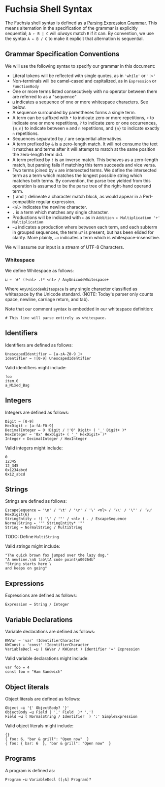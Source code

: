 # Fuchsia Shell Syntax

The Fuchsia shell syntax is defined as a [Parsing Expression
Grammar](https://en.wikipedia.org/wiki/Parsing_expression_grammar). This means alternation in the
specification of the grammar is explicitly sequential; `A ← B | C` will *always* match `B` if it
can. By convention, we use the syntax `A ← B / C` to make it explicit that alternation is
sequential.

## Grammar Specification Conventions

We will use the following syntax to specify our grammar in this document:

* Literal tokens will be reflected with single quotes, as in `'while'` or `'|>'`
* Non-terminals will be camel-cased and capitalized, as in `Expression` or `FunctionBody`
* One or more terms listed consecutively with no operator between them are referred to as a
  "sequence"
* `⊔` indicates a sequence of one or more whitespace characters. See below.
* A sequence surrounded by parentheses forms a single term.
* A term can be suffixed with `*` to indicate zero or more repetitions, `+` to indicate one or more
  repetitions, `?` to indicate zero or one occurrences, `{m,n}` to indicate between `m` and `n`
  repetitions, and `{n}` to indicate exactly `n` repetitions.
* Sequences separated by `/` are sequential alternatives.
* A term prefixed by `&` is a zero-length match. It will not consume the text it matches and terms
  after it will attempt to match at the same position the zero-length term did.
* A term prefixed by `!` is an inverse match. This behaves as a zero-length match, but parsing fails
  if matching this term succeeds and vice versa.
* Two terms joined by `∩` are intersected terms. We define the intersected term as a term which
  matches the longest possible string which matches both terms. By convention, the parse tree
  yielded from this operation is assumed to be the parse tree of the right-hand operand term.
* `[` and `]` delineate a character match block, as would appear in a Perl-compatible regular
  expression.
* `<nl>` indicates the newline character.
* `.` is a term which matches any single character.
* Productions will be indicated with `←` as in `Addition ← Multiplication '+' Multiplication`
* `←⊔` indicates a production where between each term, and each subterm in grouped sequences, the
  term `⊔?` is present, but has been elided for clarity. More plainly, `←⊔` indicates a term which
  is whitespace-insensitive.

We will assume our input is a stream of UTF-8 Characters.

### Whitespace

We define Whitespace as follows:

```
⊔ ← '#' (!<nl> .)* <nl> / AnyUnicodeWhitespace+
```

Where `AnyUnicodeWhitespace` is any single character classified as whitespace by the Unicode
standard. (NOTE: Today's parser only counts space, newline, carriage return, and tab).

Note that our comment syntax is embedded in our whitespace definition:

```
# This line will parse entirely as whitespace.
```

## Identifiers

Identifiers are defined as follows:

```
UnescapedIdentifier ← [a-zA-Z0-9_]+
Identifier ← ![0-9] UnescapedIdentifier
```

Valid identifiers might include:

```
foo
item_0
a_Mixed_Bag
```

## Integers

Integers are defined as follows:

```
Digit ← [0-9]
HexDigit ← [a-fA-F0-9]
DecimalInteger ← 0 !Digit / !'0' Digit+ ( '_' Digit+ )*
HexInteger ← '0x' HexDigit+ ( '_' HexDigit+ )*
Integer ← DecimalInteger / HexInteger
```

Valid integers might include:

```
0
12345
12_345
0x1234abcd
0x12_abcd
```

## Strings

Strings are defined as follows:

```
EscapeSequence ← '\n' / '\t' / '\r' / '\' <nl> / '\\' / '\"' / '\u' HexDigit{6}
StringEntity ← !( '\' / '"' / <nl> ) . / EscapeSequence
NormalString ← '"' StringEntity* '"'
String ← NormalString / MultiString
```

TODO: Define `MultiString`

Valid strings might include:

```
"The quick brown fox jumped over the lazy dog."
"A newline.\nA tab\tA code point\u00264b"
"String starts here \
and keeps on going"
```

## Expressions

Expressions are defined as follows:

```
Expression ← String / Integer
```

## Variable Declarations

Variable declarations are defined as follows:

```
KWVar ← 'var' !IdentifierCharacter
KWConst ← 'const' !IdentifierCharacter
VariableDecl ←⊔ ( KWVar / KWConst ) Identifier '=' Expression
```

Valid variable declarations might include:

```
var foo = 4
const foo = "Ham Sandwich"
```

## Object literals

Object literals are defined as follows:

```
Object ←⊔ '{' ObjectBody? '}'
ObjectBody ←⊔ Field ( ',' Field  )* ','?
Field ←⊔ ( NormalString / Identifier  ) ':' SimpleExpression
```

Valid object literals might include:

```
{}
{ foo: 6, "bar & grill": "Open now"  }
{ foo: { bar: 6  }, "bar & grill": "Open now"  }
```

## Programs

A program is defined as:

```
Program ←⊔ VariableDecl ([;&] Program)?
```
